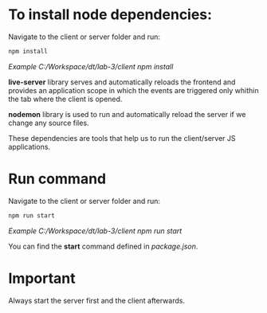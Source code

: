 # To install node dependencies:

Navigate to the client or server folder and run:  

```bash
npm install
```

*Example C:/Workspace/dt/lab-3/client npm install*

__live-server__ library serves and automatically reloads the frontend and provides an application scope in which the events are triggered only whithin the tab where the client is opened.

__nodemon__ library is used to run and automatically reload the server if we change any source files.

These dependencies are tools that help us to run the client/server JS applications.

# Run command

Navigate to the client or server folder and run:  

```bash
npm run start
```

*Example C:/Workspace/dt/lab-3/client npm run start*

You can find the __start__ command defined in *package.json*.

# Important

Always start the server first and the client afterwards.